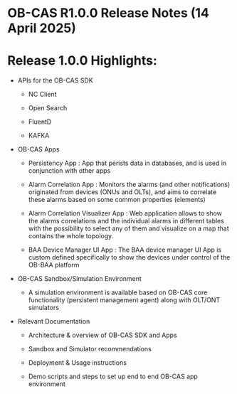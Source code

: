 # OB-CAS R1.0.0 Release Notes (14 April 2025)

<a name="rel_1_0_0"></a>

Release 1.0.0 Highlights:
=========================

-   APIs for the OB-CAS SDK

    -   NC Client

    -   Open Search

    -   FluentD

    -   KAFKA

-   OB-CAS Apps

    -   Persistency App : App that perists data in databases, and is used in conjunction with other apps

    -   Alarm Correlation App : Monitors the alarms (and other notifications) originated from devices (ONUs and OLTs), and aims to correlate these alarms based on some common properties (elements)

    -   Alarm Correlation Visualizer App : Web application allows to show the alarms correlations and the individual alarms in different tables with the possibility to select any of them and visualize on a map that contains the whole topology.

    -   BAA Device Manager UI App : The BAA device manager UI App is custom defined specifically to show the devices under control of the OB-BAA platform

-   OB-CAS Sandbox/Simulation Environment

    -   A simulation environment is available based on OB-CAS core functionality (persistent management agent) along with OLT/ONT simulators

-   Relevant Documentation

    -   Architecture & overview of OB-CAS SDK and Apps

    -   Sandbox and Simulator recommendations

    -   Deployment & Usage instructions

    -   Demo scripts and steps to set up end to end OB-CAS app environment